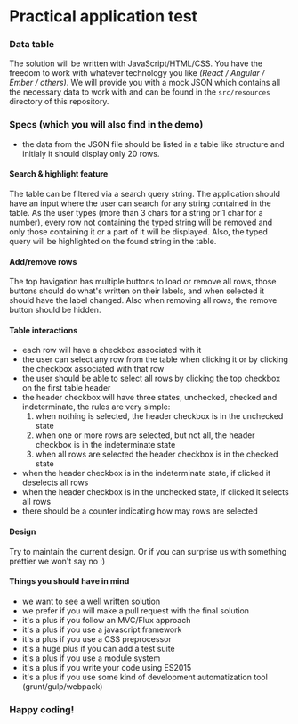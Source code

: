 # Practical application test

### Data table

The solution will be written with JavaScript/HTML/CSS. You have the freedom to work with whatever technology you like *(React / Angular / Ember / others)*. We will provide you with a mock JSON which contains all the necessary data to work with and can be found in the `src/resources` directory of this repository.

### Specs (which you will also find in the demo)

- the data from the JSON file should be listed in a table like structure and initialy it should display only 20 rows.

#### Search & highlight feature

The table can be filtered via a search query string. The application should have an input where the user
can search for any string contained in the table. As the user types (more than 3 chars for a string or 1 char for a number), every row not containing the typed string will be removed and only those containing it or a part of it will be displayed. Also, the typed query will be highlighted on the found string in the table.

#### Add/remove rows
The top havigation has multiple buttons to load or remove all rows, those buttons should do what's written on their labels, and when selected it should have the label changed. Also when removing all rows, the remove button should be hidden.

#### Table interactions

- each row will have a checkbox associated with it
- the user can select any row from the table when clicking it or by clicking the checkbox associated with that row
- the user should be able to select all rows by clicking the top checkbox on the first table header
- the header checkbox will have three states, unchecked, checked and indeterminate, the rules are very simple:
    1. when nothing is selected, the header checkbox is in the unchecked state
    2. when one or more rows are selected, but not all, the header checkbox is in the indeterminate state
    3. when all rows are selected the header checkbox is in the checked state
- when the header checkbox is in the indeterminate state, if clicked it deselects all rows
- when the header checkbox is in the unchecked state, if clicked it selects all rows
- there should be a counter indicating how may rows are selected


####  Design
Try to maintain the current design. Or if you can surprise us with something prettier we won't say no :)

#### Things you should have in mind

 - we want to see a well written solution
 - we prefer if you will make a pull request with the final solution
 - it's a plus if you follow an MVC/Flux approach
 - it's a plus if you use a javascript framework
 - it's a plus if you use a CSS preprocessor
 - it's a huge plus if you can add a test suite
 - it's a plus if you use a module system
 - it's a plus if you write your code using ES2015
 - it's a plus if you use some kind of development automatization tool (grunt/gulp/webpack)

### Happy coding!

